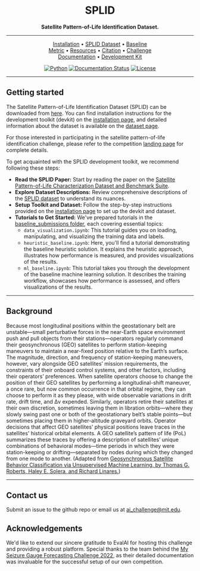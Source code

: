 <div align="center">

# SPLID
**Satellite Pattern-of-Life Identification Dataset.**

______________________________________________________________________

<p align="center">
  <a href="https://splid-devkit.readthedocs.io/en/latest/installation.html">Installation</a> •
  <a href="https://splid-devkit.readthedocs.io/en/latest/dataset.html">SPLID Dataset</a> •
  <a href="https://splid-devkit.readthedocs.io/en/latest/baseline.html">Baseline</a> <br>
  <a href="https://splid-devkit.readthedocs.io/en/latest/metric.html">Metric</a> •
  <a href="https://splid-devkit.readthedocs.io/en/latest/resources.html">Resources</a> •
  <a href="https://splid-devkit.readthedocs.io/en/latest/cite.html">Citation</a> •
  <a href="https://eval.ai/web/challenges/challenge-page/2164/overview">Challenge</a><br>
  <a href="https://splid-devkit.readthedocs.io/en/latest/README.html">Documentation</a> •
  <a href="https://github.com/ARCLab-MIT/splid-devkit">Development Kit</a>
  
</p>

[![Python](https://img.shields.io/badge/python-%20%203.11-blue.svg)]()
[![Documentation Status](https://readthedocs.org/projects/splid-devkit/badge/?version=latest)](https://splid-devkit.readthedocs.io/en/latest/?badge=latest)
[![License](https://img.shields.io/badge/license-MIT-blue.svg)]()

______________________________________________________________________
<div align="left">
  
## Getting started
The Satellite Pattern-of-Life Identification Dataset (SPLID) can be downloaded from <a href="https://www.dropbox.com/scl/fo/jt5h1f82iycjb8elybmlz/h?rlkey=bjcmny486ddf7m0j7b9uok9ww&dl=0">here</a>. You can find installation instructions for the development toolkit (devkit) on the [installation page](https://splid-devkit.readthedocs.io/en/latest/installation.html), and detailed information about the dataset is available on the [dataset page](https://splid-devkit.readthedocs.io/en/latest/dataset.html).

For those interested in participating in the satellite pattern-of-life identification challenge, please refer to the competition [landing page](https://eval.ai/web/challenges/challenge-page/2164/overview) for complete details.

To get acquainted with the SPLID development toolkit, we recommend following these steps:
- <b>Read the SPLID Paper:</b> Start by reading the paper on the [Satellite Pattern-of-Life Characterization Dataset and Benchmark Suite](https://www.researchgate.net/publication/374083350_AI_SSA_Challenge_Problem_Satellite_Pattern-of-Life_Characterization_Dataset_and_Benchmark_Suite).
- <b>Explore Dataset Descriptions:</b> Review comprehensive descriptions of the [SPLID dataset](https://splid-devkit.readthedocs.io/en/latest/dataset.html) to understand its nuances.
- <b>Setup Toolkit and Dataset:</b> Follow the step-by-step instructions provided on the [installation page](https://splid-devkit.readthedocs.io/en/latest/installation.html) to set up the devkit and dataset.
- <b>Tutorials to Get Started:</b> We've prepared tutorials in the [baseline_submissions folder](https://github.com/ARCLab-MIT/splid-devkit/tree/main/baseline_submissions), each covering essential topics:
    - `data_visualization.ipynb`: This tutorial guides you on loading, manipulating, and visualizing the training data and labels.
    - `heuristic_baseline.ipynb`: Here, you'll find a tutorial demonstrating the baseline heuristic solution. It explains the heuristic approach, illustrates how performance is measured, and provides visualizations of the results.
    - `ml_baseline.ipynb`: This tutorial takes you through the development of the baseline machine learning solution. It describes the training workflow, showcases how performance is assessed, and offers visualizations of the results.

______________________________________________________________________

## Background
Because most longitudinal positions within the geostationary belt are unstable—small perturbative forces in the near-Earth space environment push and pull objects from their stations—operators regularly command their geosynchronous (GEO) satellites to perform station-keeping maneuvers to maintain a near-fixed position relative to the Earth’s surface. The magnitude, direction, and frequency of station-keeping maneuvers, however, vary alongside GEO satellites’ mission requirements, the constraints of their onboard control systems, and other factors, including their operators’ preferences. When satellite operators choose to change the position of their GEO satellites by performing a longitudinal-shift maneuver, a once rare, but now common occurrence in that orbital regime, they can choose to perform it as they please, with wide observable variations in drift rate, drift time, and Δv expended. Similarly, operators retire their satellites at their own discretion, sometimes leaving them in libration orbits—where they slowly swing past one or both of the geostationary belt’s stable points—but sometimes placing them in higher-altitude graveyard orbits. Operator decisions that affect GEO satellites’ physical positions leave traces in the satellites' historical orbital elements. A GEO satellite’s pattern of life (PoL) summarizes these traces by offering a description of satellites’ unique combinations of behavioral modes—time periods in which they were station-keeping or drifting—separated by nodes during which they changed from one mode to another.
(Adapted from [Geosynchronous Satellite Behavior Classification via Unsupervised Machine Learning, by Thomas G. Roberts, Haley E. Solera, and Richard Linares.](https://www.researchgate.net/publication/368982563_Geosynchronous_Satellite_Behavior_Classification_via_Unsupervised_Machine_Learning))

______________________________________________________________________

## Contact us
Submit an issue to the github repo or email us at ai_challenge@mit.edu.

## Acknowledgements
We'd like to extend our sincere gratitude to EvalAI for hosting this challenge and providing a robust platform. Special thanks to the team behind the [My Seizure Gauge Forecasting Challenge 2022](https://github.com/seermedical/msg-2022), as their detailed documentation was invaluable for the successful setup of our own competition.

